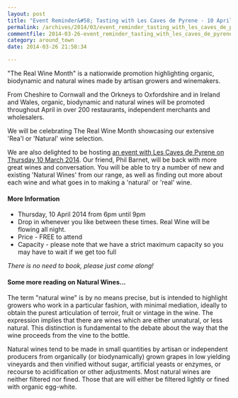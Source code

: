 ```yaml
---
layout: post
title: "Event Reminder&#58; Tasting with Les Caves de Pyrene - 10 April 2014"
permalink: /archives/2014/03/event_reminder_tasting_with_les_caves_de_pyrene_10.html
commentfile: 2014-03-26-event_reminder_tasting_with_les_caves_de_pyrene_10
category: around_town
date: 2014-03-26 21:58:34

---
```


"The Real Wine Month" is a nationwide promotion highlighting organic, biodynamic and natural wines made by artisan growers and winemakers.

From Cheshire to Cornwall and the Orkneys to Oxfordshire and in Ireland and Wales, organic, biodynamic and natural wines will be promoted throughout April in over 200 restaurants, independent merchants and wholesalers.

We will be celebrating The Real Wine Month showcasing our extensive 'Rea'l or 'Natural' wine selection.

We are also delighted to be hosting [an event with Les Caves de Pyrene on Thursday 10 March 2014](https://stmargarets.london/event/event/200705144383). Our friend, Phil Barnet, will be back with more great wines and conversation. You will be able to try a number of new and existing 'Natural Wines' from our range, as well as finding out more about each wine and what goes in to making a 'natural' or 'real' wine.

#### More Information

-   Thursday, 10 April 2014 from 6pm until 9pm
-   Drop in whenever you like between these times. Real Wine will be flowing all night.
-   Price - FREE to attend
-   Capacity - please note that we have a strict maximum capacity so you may have to wait if we get too full

*There is no need to book, please just come along!*

#### Some more reading on Natural Wines...

The term "natural wine" is by no means precise, but is intended to highlight growers who work in a particular fashion, with minimal mediation, ideally to obtain the purest articulation of terroir, fruit or vintage in the wine. The expression implies that there are wines which are either unnatural, or less natural. This distinction is fundamental to the debate about the way that the wine proceeds from the vine to the bottle.

Natural wines tend to be made in small quantities by artisan or independent producers from organically (or biodynamically) grown grapes in low yielding vineyards and then vinified without sugar, artificial yeasts or enzymes, or recourse to acidification or other adjustments. Most natural wines are neither filtered nor fined. Those that are will either be filtered lightly or fined with organic egg-white.
